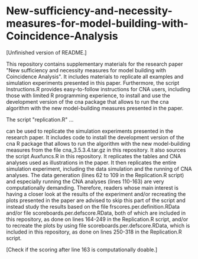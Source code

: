 # New-sufficiency-and-necessity-measures-for-model-building-with-Coincidence-Analysis
[Unfinished version of README.]

This repository contains supplementary materials for the research paper "New sufficiency and necessity measures for model building with Coincidence Analysis". It includes materials to replicate all examples and simulation experiments presented in this paper. Furthermore, the script Instructions.R provides easy-to-follow instructions for CNA users, including those with limited R programming experience, to install and use the development version of the cna package that allows to run the cna algorithm with the new model-building measures presented in the paper.

The script "replication.R" ...

can be used to replicate the simulation experiments presented in the research paper. It includes code to install the development version of the cna R package that allows to run the algorithm with the new model-building measures from the file cna_3.5.3.4.tar.gz in this repository. It also sources the script Auxfuncs.R in this repository. 
It replicates the tables and CNA analyses used as illustrations in the paper. 
It then replicates the entire simulation experiment, including the data simulation and the running of CNA analyses.
The data generation (lines 62 to 109 in the Replication.R script) and especially running the CNA analyses (lines 110-163) are very computationally demanding. Therefore, readers whose main interest is having a closer look at the results of the experiment and/or recreating the plots presented in the paper are advised to skip this part of the script and instead study the results based on the file frscores.per.definition.RData and/or file scoreboards.per.defscore.RData, both of which are included in this repository, as done on lines 164-249 in the Replication.R script, and/or to recreate the plots by using file scoreboards.per.defscore.RData, which is included in this repository, as done on lines 250-318 in the Replication.R script.


[Check if the scoring after line 163 is computationally doable.]

